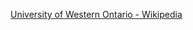 ﻿[University of Western Ontario - Wikipedia](https://en.wikipedia.org/wiki/University_of_Western_Ontario)
